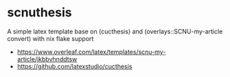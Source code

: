 # scnuthesis
 A simple latex template base on (cucthesis) and (overlays::SCNU-my-article convert) with nix flake support 

 - https://www.overleaf.com/latex/templates/scnu-my-article/jkbbvhnddtsw
 - https://github.com/latexstudio/cucthesis
